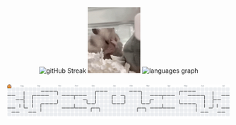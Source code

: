<div align="center">
  <img src="https://streak-stats.demolab.com?user=mquiss&border_radius=0&background=161a21&stroke=ffa3c7&ring=ffa3c7&fire=ffa3c7&currStreakNum=ffa3c7&sideNums=ffa3c7&currStreakLabel=ffa3c7&sideLabels=ffa3c7&dates=d1a7b7&excludeDaysLabel=d1a7b7&hide_border=true" alt="gitHub Streak" height="150" />
  <img src="stressed-out-hamster.gif" height="149" alt="hamster" />
  <img src="https://github-readme-stats.vercel.app/api/top-langs?username=mquiss&locale=en&hide_title=false&layout=compact&card_width=320&langs_count=5&border_radius=0&bg_color=161a21&title_color=ffa3c7&text_color=d1a7b7&icon_color=ffa3c7&hide_border=true" height="150" alt="languages graph"  />
</div>

###

<picture>
  <source media="(prefers-color-scheme: dark)" srcset="https://raw.githubusercontent.com/mquiss/mquiss/output/pacman-contribution-graph-dark.svg">
  <source media="(prefers-color-scheme: light)" srcset="https://raw.githubusercontent.com/mquiss/mquiss/output/pacman-contribution-graph.svg">
  <img alt="pacman contribution graph" src="https://raw.githubusercontent.com/mquiss/mquiss/output/pacman-contribution-graph.svg">
</picture>
